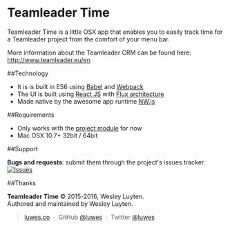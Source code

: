 # Teamleader Time

Teamleader Time is a little OSX app that enables you to easily track time for a Teamleader project from the comfort of your menu bar.

More information about the Teamleader CRM can be found here:  
http://www.teamleader.eu/en

##Technology

- It is is built in ES6 using [Babel](https://babeljs.io) and [Webpack](https://github.com/webpack/webpack)
- The UI is built using [React JS](http://facebook.github.io/react/) with [Flux architecture](https://facebook.github.io/flux/)
- Made native by the awesome app runtime [NW.js](https://github.com/nwjs/nw.js)

##Requirements

- Only works with the [project module]( http://www.teamleader.eu/en/features/feature-overview/project-planning ) for now
- Mac OSX 10.7+ 32bit / 64bit

##Support

__Bugs and requests__: submit them through the project's issues tracker.  
[![Issues](http://img.shields.io/github/issues/luwes/Teamleader-Time.svg)]( https://github.com/luwes/Teamleader-Time/issues )

##Thanks

**Teamleader Time** © 2015-2016, Wesley Luyten.  
Authored and maintained by Wesley Luyten.

> [luwes.co](http://luwes.co) &nbsp;&middot;&nbsp;
> GitHub [@luwes](https://github.com/luwes) &nbsp;&middot;&nbsp;
> Twitter [@luwes](https://twitter.com/luwes)